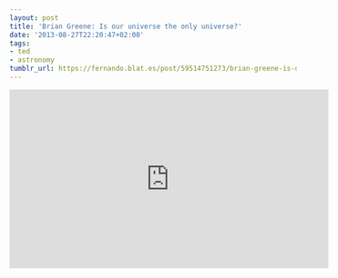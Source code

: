 ```yaml
---
layout: post
title: 'Brian Greene: Is our universe the only universe?'
date: '2013-08-27T22:20:47+02:00'
tags:
- ted
- astronomy
tumblr_url: https://fernando.blat.es/post/59514751273/brian-greene-is-our-universe-the-only-universe
---
```

<iframe frameborder="0" height="315" scrolling="no" src="http://embed.ted.com/talks/brian_greene_why_is_our_universe_fine_tuned_for_life.html" width="560"></iframe>

